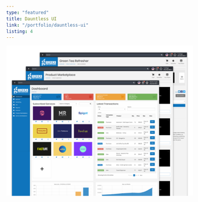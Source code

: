 ```yaml
---
type: "featured"
title: Dauntless UI
link: "/portfolio/dauntless-ui"
listing: 4
---
```


![Dauntless featured image](featured-dauntless.png)
